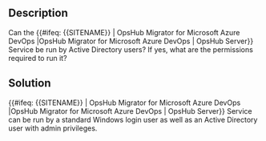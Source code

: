 ## Description

Can the {{#ifeq: {{SITENAME}} | OpsHub Migrator for Microsoft Azure DevOps |OpsHub Migrator for Microsoft Azure DevOps | OpsHub Server}} Service be run by Active Directory users? If yes, what are the permissions required to run it?

## Solution

{{#ifeq: {{SITENAME}} | OpsHub Migrator for Microsoft Azure DevOps |OpsHub Migrator for Microsoft Azure DevOps | OpsHub Server}} Service can be run by a standard Windows login user as well as an Active Directory user with admin privileges.
